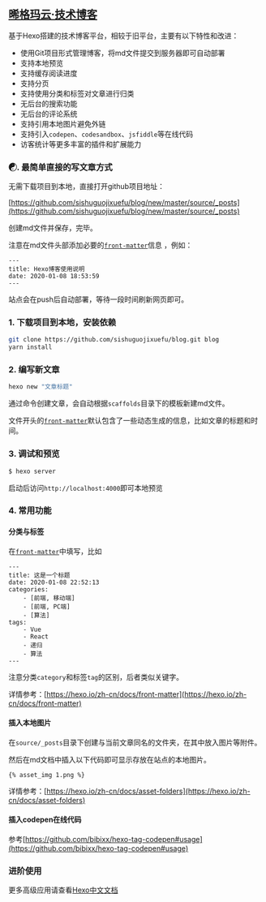 ## [晞格玛云·技术博客](http://sishuguojixuefu.github.io/)

基于Hexo搭建的技术博客平台，相较于旧平台，主要有以下特性和改进：

- 使用Git项目形式管理博客，将md文件提交到服务器即可自动部署
- 支持本地预览
- 支持缓存阅读进度
- 支持分页
- 支持使用分类和标签对文章进行归类
- 无后台的搜索功能
- 无后台的评论系统
- 支持引用本地图片避免外链
- 支持引入`codepen`、`codesandbox`、`jsfiddle`等在线代码
- 访客统计等更多丰富的插件和扩展能力

### ☯. 最简单直接的写文章方式

无需下载项目到本地，直接打开github项目地址：

[https://github.com/sishuguojixuefu/blog/new/master/source/_posts](https://github.com/sishuguojixuefu/blog/new/master/source/_posts)

创建md文件并保存，完毕。

注意在md文件头部添加必要的[`front-matter`](https://hexo.io/zh-cn/docs/front-matter)信息
，例如：
```
---
title: Hexo博客使用说明
date: 2020-01-08 18:53:59
---
```

站点会在push后自动部署，等待一段时间刷新网页即可。

### 1. 下载项目到本地，安装依赖

```bash
git clone https://github.com/sishuguojixuefu/blog.git blog
yarn install
```

### 2. 编写新文章

``` bash
hexo new "文章标题"
```

通过命令创建文章，会自动根据`scaffolds`目录下的模板新建md文件。

文件开头的[`front-matter`](https://hexo.io/zh-cn/docs/front-matter)默认包含了一些动态生成的信息，比如文章的标题和时间。

### 3. 调试和预览

``` bash
$ hexo server
```

启动后访问`http://localhost:4000`即可本地预览

### 4. 常用功能

#### 分类与标签

在[`front-matter`](https://hexo.io/zh-cn/docs/front-matter)中填写，比如
```
---
title: 这是一个标题
date: 2020-01-08 22:52:13
categories:
    - [前端, 移动端]
    - [前端, PC端]
    - [算法]
tags:
    - Vue
    - React
    - 递归
    - 算法
---
```
注意分类`category`和标签`tag`的区别，后者类似关键字。

详情参考：[https://hexo.io/zh-cn/docs/front-matter](https://hexo.io/zh-cn/docs/front-matter)

#### 插入本地图片

在`source/_posts`目录下创建与当前文章同名的文件夹，在其中放入图片等附件。

然后在md文档中插入以下代码即可显示存放在站点的本地图片。

```
{% asset_img 1.png %}
```

详情参考：[https://hexo.io/zh-cn/docs/asset-folders](https://hexo.io/zh-cn/docs/asset-folders)


#### 插入codepen在线代码

参考[https://github.com/bibixx/hexo-tag-codepen#usage](https://github.com/bibixx/hexo-tag-codepen#usage)

### 进阶使用

更多高级应用请查看[Hexo中文文档](https://hexo.io/zh-cn/docs/writing)